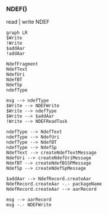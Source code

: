 



### NDEF()
read | write NDEF
``` mermaid
graph LR
$Write
!Write
$addAar
!addAar

NdefFragment
NdefText
NdefUri
NdefBT
NdefSp
ndefType

msg --> ndefType
$Write --> NDEFWrite
$Write --> ndefType
$Write --> $addAar
!Write --> NDEFReadTask

ndefType --> NdefText
ndefType --> NdefUri
ndefType --> NdefBT
ndefType --> NdefSp
NdefText --> createNdefTextMessage
NdefUri --> createNdefUriMessage
NdefBT --> createNdefBSSPMessage
NdefSp --> createNdefSpMessage

$addAar --> NdefRecord.createAar
NdefRecord.createAar -.- packageName
NdefRecord.createAar --> aarRecord

msg --> aarRecord
msg -.- NDEFWrite




```
```kotlin

```
<!--stackedit_data:
eyJoaXN0b3J5IjpbLTIwNDA4ODYyMDAsLTgyODU1NjMzXX0=
-->
